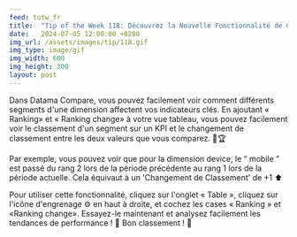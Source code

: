 ```yaml
---
feed: totw_fr
title:  "Tip of the Week 118: Découvrez la Nouvelle Fonctionnalité de Classement ! 📊✨"
date:   2024-07-05 12:00:00 +0200
img_url: /assets/images/tip/118.gif
img_type: image/gif
img_width: 600
img_height: 300
layout: post
---
```


Dans Datama Compare, vous pouvez facilement voir comment différents segments d'une dimension affectent vos indicateurs clés. En ajoutant « Ranking» et « Ranking change» à votre vue tableau, vous pouvez facilement voir le classement d'un segment sur un KPI et le changement de classement entre les deux valeurs que vous comparez. 🥇🏆  

Par exemple, vous pouvez voir que pour la dimension device, le “ mobile ” est passé du rang 2 lors de la période précédente au rang 1 lors de la période actuelle. Cela équivaut à un 'Changement de Classement' de +1 ⬆️  

Pour utiliser cette fonctionnalité, cliquez sur l'onglet « Table », cliquez sur l'icône d'engrenage ⚙️ en haut à droite, et cochez les cases « Ranking » et «Ranking change». Essayez-le maintenant et analysez facilement les tendances de performance ! 🚀
Bon classement ! 🎉